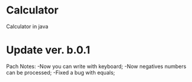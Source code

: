 # Calculator
Calculator in java

# Update ver. b.0.1
Pach Notes:
-Now you can write with keyboard;
-Now negatives numbers can be processed;
-Fixed a bug with equals;
